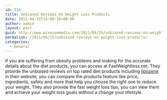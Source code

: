 ```yaml
---
id: 216
title: Unbiased Reviews On Weight Loss Products
date: 2011-04-15T14:00:10+00:00
author: admin
layout: post
guid: http://www.wiseusemedia.com/2011/04/15/unbiased-reviews-on-weight-loss-products/
permalink: /2011/04/15/unbiased-reviews-on-weight-loss-products/
categories:
  - General
---
```

If you are suffering from obesity problems and looking for the accurate details about the diet products, you can access at FastWeightloss.net. They provide the unbiased reviews on top rated diet products including [lipozene](http://www.fastweightloss.net/lipozene/) in their website, you can compare the products feature like price, ingredients, safety and more that help you choose the right one to reduce your weight. They also provide the fast weight loss tips, you can view them and achieve your weight loss goals without a change your lifestyle.